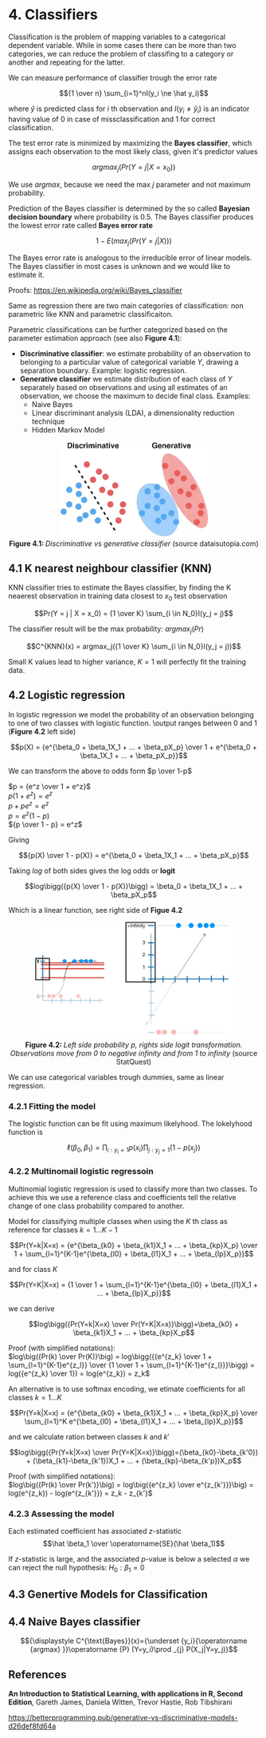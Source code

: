 # 4. Classifiers

Classification is the problem of mapping variables to a categorical dependent variable. While in some cases there can be more than two categories, we can reduce the problem of classifing to a category or another and repeating for the latter. 

We can measure performance of classifier trough the error rate

$${1 \over n} \sum_{i=1}^nI(y_i \ne \hat y_i)$$

where $\hat y$ is predicted class for $i$ th observation and $I(y_i \ne \hat y_i)$ is an indicator having value of $0$ in case of missclassification and $1$ for correct classification.

The test error rate is minimized by maximizing the **Bayes classifier**, which assigns each observation to the most likely class, given it's predictor values

$$argmax_j(Pr(Y = j | X = x_0))$$

We use $argmax$, because we need the max $j$ parameter and not maximum probability.

Prediction of the Bayes classifier is determined by the so called **Bayesian decision boundary** where probability is $0.5$. The Bayes classifier produces the lowest error rate called **Bayes error rate**

$$1 - E(max_j(Pr(Y = j | X)))$$

The Bayes error rate is analogous to the irreducible error of linear models. The Bayes classifier in most cases is unknown and we would like to estimate it.

Proofs:
https://en.wikipedia.org/wiki/Bayes_classifier

Same as regression there are two main categories of classification: non parametric like KNN and parametric classificaiton.

Parametric classifications can be further categorized based on the parameter estimation approach (see also **Figure 4.1**): 
* **Discriminative classifier**: we estimate probability of an observation to belonging to a particular value of categorical variable $Y$, drawing a separation boundary. Example: logistic regression.
* **Generative classifier** we estimate distribution of each class of $Y$ separately based on observations and using all estimates of an observation, we choose the maximum to decide final class. Examples:
  * Naive Bayes
  * Linear discriminant analysis (LDA), a dimensionality reduction technique
  * Hidden Markov Model 

<p align="center">
<img src="./img/04-discriminative-generative.png" width="300">
<br><b>Figure 4.1: </b><i>Discriminative vs generative classifier</i> (source dataisutopia.com)
</p>

## **4.1 K nearest neighbour classifier (KNN)**

KNN classifier tries to estimate the Bayes classifier, by finding the K neaerest observation in training data closest to $x_0$ test observation

$$Pr(Y = j | X = x_0) = {1 \over K} \sum_{i \in N_0}I(y_j = j)$$

The classifier result will be the max probability: $argmax_j(Pr)$

$$C^{KNN}(x) = argmax_j({1 \over K} \sum_{i \in N_0}I(y_j = j))$$

Small K values lead to higher variance, $K=1$ will perfectly fit the training data.

## **4.2 Logistic regression**

In logistic regression we model the probability of an observation belonging to one of two classes with logistic function. \output ranges between 0 and 1 (<b>Figure 4.2</b> left side)

$$p(X) = {e^{\beta_0 + \beta_1X_1 + ... +  \beta_pX_p} \over 1 + e^{\beta_0 + \beta_1X_1 + ... + \beta_pX_p}}$$

We can transform the above to odds form $p \over 1-p$

$p = {e^z \over 1 + e^z}$<br>
$p(1 + e^z) = e^z$<br>
$p + p e^z = e^z$<br>
$p = e^z(1-p)$<br>
${p \over 1 - p} = e^z$

Giving

$${p(X) \over 1 - p(X)} = e^{\beta_0 + \beta_1X_1 + ... + \beta_pX_p}$$

Taking $log$ of both sides gives the log odds or **logit**

$$log\bigg({p(X) \over 1 - p(X)}\bigg) = \beta_0 + \beta_1X_1 + ... + \beta_pX_p$$

Which is a linear function, see right side of **Figue 4.2**

<p align="center">
<img src="./img/04-log-function.png" width="400">
<br><b>Figure 4.2: </b><i>Left side probability p, rights side logit transformation. Observations move from 0 to negative infinity and from 1 to infinity</i> (source StatQuest)
</p>

We can use categorical variables trough dummies, same as linear regression.

### **4.2.1 Fitting the model**

The logistic function can be fit using maximum likelyhood. The lokelyhood function is

$$\ell(\beta_0, \beta_1) = \prod_{i:y_i=1}p(x_i)\prod_{j:y_j=1}\big (1 - p(x_j)\big )$$

### **4.2.2 Multinomail logistic regressoin**

Multinomial logistic regression is used to classify more than two classes. To achieve this we use a reference class and coefficients tell the relative change of one class probability compared to another. 

Model for classifying multiple classes when using the $K$ th class as reference for classes $k = 1...K-1$

$$Pr(Y=k|X=x) = {e^{\beta_{k0} + \beta_{k1}X_1 + ... + \beta_{kp}X_p} \over 1 + \sum_{l=1}^{K-1}e^{\beta_{l0} + \beta_{l1}X_1 + ... + \beta_{lp}X_p}}$$

and for class $K$

$$Pr(Y=K|X=x) = {1 \over 1 + \sum_{l=1}^{K-1}e^{\beta_{l0} + \beta_{l1}X_1 + ... + \beta_{lp}X_p}}$$

we can derive

$$log\bigg({Pr(Y=k|X=x) \over Pr(Y=K|X=x)}\bigg)=\beta_{k0} + \beta_{k1}X_1 + ... + \beta_{kp}X_p$$

Proof (with simplified notations):<br>
$log\big({Pr(k) \over Pr(K)}\big) = log\bigg({{e^{z_k} \over 1 + \sum_{l=1}^{K-1}e^{z_l}} \over {1 \over 1 + \sum_{l=1}^{K-1}e^{z_l}}}\bigg) = log({e^{z_k} \over 1}) = log(e^{z_k}) = z_k$

An alternative is to use softmax encoding, we etimate coefficients for all classes $k = 1...K$

$$Pr(Y=k|X=x) = {e^{\beta_{k0} + \beta_{k1}X_1 + ... + \beta_{kp}X_p} \over \sum_{l=1}^K e^{\beta_{l0} + \beta_{l1}X_1 + ... + \beta_{lp}X_p}}$$

and we calculate ration between classes $k$ and $k'$

$$log\bigg({Pr(Y=k|X=x) \over Pr(Y=K|X=x)}\bigg)=(\beta_{k0}-\beta_{k'0}) + (\beta_{k1}-\beta_{k'1})X_1 + ... + (\beta_{kp}-\beta_{k'p})X_p$$

Proof (with simplified notations):<br>
$log\big({Pr(k) \over Pr(k')}\big) = log\big({e^{z_k} \over e^{z_{k'}}}\big) = log(e^{z_k}) - log(e^{z_{k'}}) = z_k - z_{k'}$

### 4.2.3 Assessing the model

Each estimated coefficient has associated *z*-statistic
$$\hat \beta_1 \over \operatorname{SE}(\hat \beta_1)$$

If *z*-statistic is large, and the associated $p$-value is below a selected $\alpha$ we can reject the null hypothesis: $H_0: \beta_1 = 0$

## **4.3 Genertive Models for Classification**

## **4.4 Naive Bayes classifier**

$${\displaystyle C^{\text{Bayes}}(x)={\underset {y_i}{\operatorname {argmax} }}\operatorname {P} (Y=y_i)\prod _{j} P(X_j|Y=y_j)}$$

## References

**An Introduction to Statistical Learning, with applications in R, Second Edition**, Gareth James, Daniela Witten, Trevor Hastie, Rob Tibshirani

https://betterprogramming.pub/generative-vs-discriminative-models-d26def8fd64a